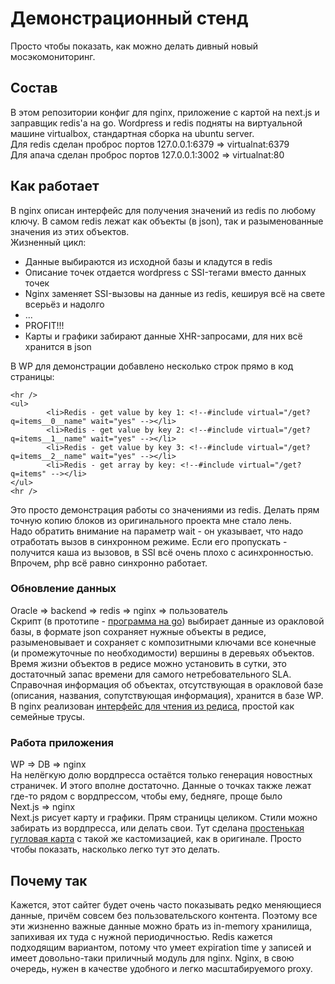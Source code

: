 # Демонстрационный стенд
Просто чтобы показать, как можно делать дивный новый мосэкомониторинг.
## Состав
В этом репозитории конфиг для nginx, приложение с картой на next.js и заправщик redis'а на go. Wordpress и redis подняты на виртуальной машине virtualbox, стандартная сборка на ubuntu server.  
Для redis сделан проброс портов 127.0.0.1:6379 => virtualnat:6379  
Для апача сделан проброс портов 127.0.0.1:3002 => virtualnat:80  
## Как работает
В nginx описан интерфейс для получения значений из redis по любому ключу. В самом redis лежат как объекты (в json), так и разыменованные значения из этих объектов.  
Жизненный цикл:
 - Данные выбираются из исходной базы и кладутся в redis
 - Описание точек отдается wordpress с SSI-тегами вместо данных точек
 - Nginx заменяет SSI-вызовы на данные из redis, кешируя всё на свете всерьёз и надолго
 - ...
 - PROFIT!!!
 - Карты и графики забирают данные XHR-запросами, для них всё хранится в json

В WP для демонстрации добавлено несколько строк прямо в код страницы:
```
<hr />
<ul>
        <li>Redis - get value by key 1: <!--#include virtual="/get?q=items__0__name" wait="yes" --></li>
        <li>Redis - get value by key 2: <!--#include virtual="/get?q=items__1__name" wait="yes" --></li>
        <li>Redis - get value by key 3: <!--#include virtual="/get?q=items__2__name" wait="yes" --></li>
        <li>Redis - get array by key: <!--#include virtual="/get?q=items" --></li>
</ul>
<hr />
```
Это просто демонстрация работы со значениями из redis. Делать прям точную копию блоков из оригинального проекта мне стало лень.  
Надо обратить внимание на параметр wait - он указывает, что надо отработать вызов в синхронном режиме. Если его пропускать - получится каша из вызовов, в SSI всё очень плохо с асинхронностью. Впрочем, php всё равно синхронно работает.  
### Обновление данных
Oracle => backend => redis => nginx => пользователь  
Скрипт (в прототипе - [программа на go](backend/README.md)) выбирает данные из оракловой базы, в формате json сохраняет нужные объекты в редисе, разыменовывает и сохраняет с композитными ключами все конечные (и промежуточные по необходимости) вершины в деревьях объектов. Время жизни объектов в редисе можно установить в сутки, это достаточный запас времени для самого нетребовательного SLA.  
Справочная информация об объектах, отсутствующая в оракловой базе (описания, названия, сопутствующая информация), хранится в базе WP.  
В nginx реализован [интерфейс для чтения из редиса](nginx/README.md), простой как семейные трусы.  
### Работа приложения
WP => DB => nginx  
На нелёгкую долю вордпресса остаётся только генерация новостных страничек. И этого вполне достаточно. Данные о точках также лежат где-то рядом с вордпрессом, чтобы ему, бедняге, проще было  
Next.js => nginx  
Next.js рисует карту и графики. Прям страницы целиком. Стили можно забирать из вордпресса, или делать свои. Тут сделана [простенькая гугловая карта](frontend/README.md) с такой же кастомизацией, как в оригинале. Просто чтобы показать, насколько легко тут это делать.  
## Почему так
Кажется, этот сайтег будет очень часто показывать редко меняющиеся данные, причём совсем без пользовательского контента. Поэтому все эти жизненно важные данные можно брать из in-memory хранилища, запихивая их туда с нужной периодичностью. Redis кажется подходящим вариантом, потому что умеет expiration time у записей и имеет довольно-таки приличный модуль для nginx. Nginx, в свою очередь, нужен в качестве удобного и легко масштабируемого proxy.  
